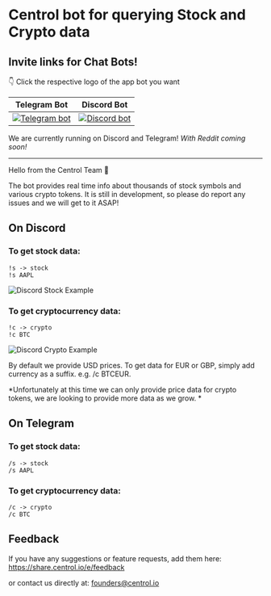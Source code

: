 # Centrol bot for querying Stock and Crypto data


## Invite links for Chat Bots! 

👇 Click the respective logo of the app bot you want 

| Telegram Bot | Discord Bot |
| --- | --- |
| [![Telegram bot](https://res.cloudinary.com/hiwjbfp34/image/upload/c_thumb,w_60,g_face/v1624973956/512px-Telegram_logo_t8hv3d.png)](https://share.centrol.io/e/telegramBot) | [![Discord bot](https://res.cloudinary.com/hiwjbfp34/image/upload/c_thumb,w_75,g_face/v1623722652/f9bb9c4af2b9c32a2c5ee0014661546d_ouv38k.png)](https://share.centrol.io/e/discordBot) |

We are currently running on Discord and Telegram! _With Reddit coming soon!_

------

Hello from the Centrol Team 👋

The bot provides real time info about thousands of stock symbols and various crypto tokens. It is still in development, so please do report any issues and we will get to it ASAP!

## On Discord

### To get stock data:    
    !s -> stock
    !s AAPL

![Discord Stock Example](https://res.cloudinary.com/hiwjbfp34/image/upload/v1624975183/discord_stock_example_tuqtn7.png)

### To get cryptocurrency data:
    !c -> crypto
    !c BTC

![Discord Crypto Example](https://res.cloudinary.com/hiwjbfp34/image/upload/v1624975100/discord_crypto_example_yu32ow.png)

By default we provide USD prices. To get data for EUR or GBP, simply add currency as a suffix. e.g. /c BTCEUR.

*Unfortunately at this time we can only provide price data for crypto tokens, we are looking to provide more data as we grow. *

## On Telegram

### To get stock data:    
    /s -> stock
    /s AAPL

### To get cryptocurrency data:
    /c -> crypto
    /c BTC


## Feedback

If you have any suggestions or feature requests, add them here: https://share.centrol.io/e/feedback

or contact us directly at:
founders@centrol.io